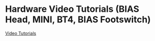 # Hardware Video Tutorials (BIAS Head, MINI, BT4, BIAS Footswitch)
[Video Tutorials](https://drive.google.com/drive/u/0/folders/1UT8HUldemWPZpPKYpy5Bf5RfPdrB1AoG)